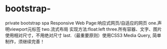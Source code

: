 # bootstrap-
private bootstrap spa 
 Responsive Web Page:响应式网页/自适应的网页
 one.声明viewport元标签
<meta name="viewport" content="width=device-width, initial-scale=1">
 two.流式布局  实现方法:float:left
 three.所有容器、文字、图片使用相对尺寸，不用绝对尺寸
 last.（最重要原则）使用CSS3 Media Query,
 简单制作，须继续完善！
